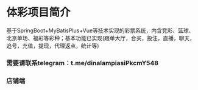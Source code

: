 # 体彩项目简介
基于SpringBoot+MyBatisPlus+Vue等技术实现的彩票系统，内含竞彩、篮球、北京单场、福彩等彩种；基本功能已实现(跟单大厅，合买，投注，直播，聊天，追号，充值，提现，代理返点，统计等)
### 需要请联系telegram：t.me/dinalampiasiPkcmY548
### 店铺端
